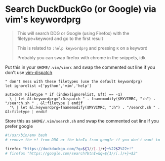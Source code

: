 # Search DuckDuckGo (or Google) via vim's keywordprg

> This will search DDG or Google (using Firefox) with the filetype+keyword and go to the first result
>
> This is related to `:help keywordprg` and pressing `K` on a keyword
>
> Probably you can swap firefox with chrome in the snippets, idk

Put this in your `$HOME/.vim/vimrc` and swap the commented out line if you don't use [vim-dispatch](https://github.com/tpope/vim-dispatch)

```viml
" don't mess with these filetypes (use the default keywordprg)
let ignorelist =['python','vim','help']

autocmd! Filetype * if (index(ignorelist, &ft) == -1)
  \ | let &l:keywordprg=":Dispatch " . fnamemodify($MYVIMRC, ":h") . "/search.sh " . &l:filetype | endif
  "\ | let &l:keywordprg=fnamemodify($MYVIMRC, ":h") . "/search.sh " . &l:filetype | endif
```

Store this as `$HOME/.vim/search.sh` and swap the commented out line if you prefer google

```sh
#!/usr/bin/env bash
# remove the +! from DDG or the btnI= from google if you don't want to navigate to the first result

firefox "https://duckduckgo.com/?q=${1//[.]/+}+%22$2%22+!"
# firefox "https://google.com/search?btnI=&q=${1//[.]/+}+$2"
```
